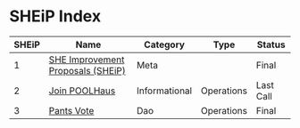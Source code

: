 # SHEiP Index

| SHEiP | Name                                                             | Category      | Type       | Status    |
| ----  | ---------------------------------------------------------------- | ------------- | ---------- | --------- |
| 1     | [SHE Improvement Proposals (SHEiP)](./SHEiPs/SHEiP-1/SHEiP-1.md) | Meta          |            | Final     |
| 2     | [Join POOLHaus](./SHEiPs/SHEiP-2/SHEiP-2.md)                     | Informational | Operations | Last Call |
|3      | [Pants Vote](./SHEiPs/SHEip-2/SHEiP.md)                          | Dao           | Operations | Final     |
